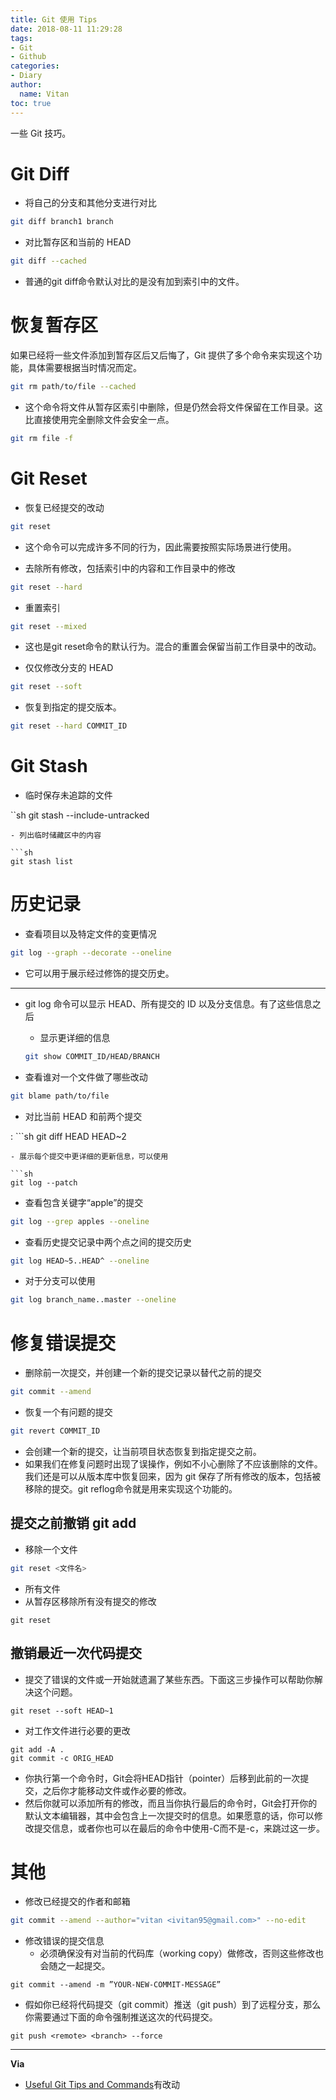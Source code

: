 ```yaml
---
title: Git 使用 Tips
date: 2018-08-11 11:29:28
tags:
- Git
- Github
categories:
- Diary
author:
  name: Vitan
toc: true
---
```

一些 Git 技巧。
<!--more-->
# Git Diff
- 将自己的分支和其他分支进行对比

```sh
git diff branch1 branch
```

- 对比暂存区和当前的 HEAD

```sh
git diff --cached
```
  - 普通的git diff命令默认对比的是没有加到索引中的文件。

# 恢复暂存区
如果已经将一些文件添加到暂存区后又后悔了，Git 提供了多个命令来实现这个功能，具体需要根据当时情况而定。

```sh
git rm path/to/file --cached
```
- 这个命令将文件从暂存区索引中删除，但是仍然会将文件保留在工作目录。这比直接使用完全删除文件会安全一点。

```sh
git rm file -f
```
# Git Reset
- 恢复已经提交的改动

```sh
git reset
```
  - 这个命令可以完成许多不同的行为，因此需要按照实际场景进行使用。

- 去除所有修改，包括索引中的内容和工作目录中的修改

```sh
git reset --hard
```
- 重置索引

```sh
git reset --mixed
```
  - 这也是git reset命令的默认行为。混合的重置会保留当前工作目录中的改动。

- 仅仅修改分支的 HEAD

```sh
git reset --soft
```

- 恢复到指定的提交版本。

 ```sh
git reset --hard COMMIT_ID
```
# Git Stash
- 临时保存未追踪的文件

``sh
git stash --include-untracked
```
- 列出临时储藏区中的内容

```sh
git stash list
```

# 历史记录
- 查看项目以及特定文件的变更情况

```sh
git log --graph --decorate --oneline
```
  - 它可以用于展示经过修饰的提交历史。

  ---
  - git log 命令可以显示 HEAD、所有提交的 ID 以及分支信息。有了这些信息之后
    - 显示更详细的信息
    
    ```sh
    git show COMMIT_ID/HEAD/BRANCH
    ```

- 查看谁对一个文件做了哪些改动

```sh
git blame path/to/file
```

- 对比当前 HEAD 和前两个提交

: ```sh
git diff HEAD HEAD~2
```
- 展示每个提交中更详细的更新信息，可以使用

```sh
git log --patch
```

- 查看包含关键字“apple”的提交

```sh
git log --grep apples --oneline
```
- 查看历史提交记录中两个点之间的提交历史

```sh
git log HEAD~5..HEAD^ --oneline
```
- 对于分支可以使用

```sh
git log branch_name..master --oneline
```

# 修复错误提交
- 删除前一次提交，并创建一个新的提交记录以替代之前的提交

```sh
git commit --amend
```

- 恢复一个有问题的提交

```sh
git revert COMMIT_ID
```
  - 会创建一个新的提交，让当前项目状态恢复到指定提交之前。
  - 如果我们在修复问题时出现了误操作，例如不小心删除了不应该删除的文件。我们还是可以从版本库中恢复回来，因为 git 保存了所有修改的版本，包括被移除的提交。git reflog命令就是用来实现这个功能的。

## 提交之前撤销 git add
- 移除一个文件

```sh
git reset <文件名>
```
- 所有文件
- 从暂存区移除所有没有提交的修改

```
git reset
```
## 撤销最近一次代码提交
- 提交了错误的文件或一开始就遗漏了某些东西。下面这三步操作可以帮助你解决这个问题。

```
git reset --soft HEAD~1
```
- 对工作文件进行必要的更改

```
git add -A .
git commit -c ORIG_HEAD
```
- 你执行第一个命令时，Git会将HEAD指针（pointer）后移到此前的一次提交，之后你才能移动文件或作必要的修改。
- 然后你就可以添加所有的修改，而且当你执行最后的命令时，Git会打开你的默认文本编辑器，其中会包含上一次提交时的信息。如果愿意的话，你可以修改提交信息，或者你也可以在最后的命令中使用-C而不是-c，来跳过这一步。

# 其他
- 修改已经提交的作者和邮箱

```sh
git commit --amend --author="vitan <ivitan95@gmail.com>" --no-edit
```

- 修改错误的提交信息
  - 必须确保没有对当前的代码库（working copy）做修改，否则这些修改也会随之一起提交。

```
git commit --amend -m ”YOUR-NEW-COMMIT-MESSAGE”
```
- 假如你已经将代码提交（git commit）推送（git push）到了远程分支，那么你需要通过下面的命令强制推送这次的代码提交。

```
git push <remote> <branch> --force
```

---
**Via**
- [Useful Git Tips and Commands](https://thecuriousdev.org/useful-git-tips-commands/)有改动
